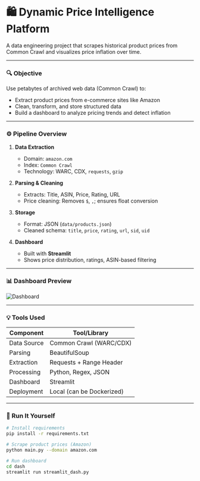 # 🛍️ Dynamic Price Intelligence Platform

A data engineering project that scrapes historical product prices from Common Crawl and visualizes price inflation over time.

---

### 🔍 Objective

Use petabytes of archived web data (Common Crawl) to:

- Extract product prices from e-commerce sites like Amazon
- Clean, transform, and store structured data
- Build a dashboard to analyze pricing trends and detect inflation

---

### ⚙️ Pipeline Overview

1. **Data Extraction**
   - Domain: `amazon.com`
   - Index: `Common Crawl`
   - Technology: WARC, CDX, `requests`, `gzip`

2. **Parsing & Cleaning**
   - Extracts: Title, ASIN, Price, Rating, URL
   - Price cleaning: Removes `$`, `,`; ensures float conversion

3. **Storage**
   - Format: JSON (`data/products.json`)
   - Cleaned schema: `title`, `price`, `rating`, `url`, `sid`, `uid`

4. **Dashboard**
   - Built with **Streamlit**
   - Shows price distribution, ratings, ASIN-based filtering

---

### 📊 Dashboard Preview

![Dashboard](screenshots/dashboard_preview.png)

---

### 💡 Tools Used

| Component        | Tool/Library            |
|------------------|-------------------------|
| Data Source      | Common Crawl (WARC/CDX) |
| Parsing          | BeautifulSoup           |
| Extraction       | Requests + Range Header |
| Processing       | Python, Regex, JSON     |
| Dashboard        | Streamlit               |
| Deployment       | Local (can be Dockerized) |

---

### 🚀 Run It Yourself

```bash
# Install requirements
pip install -r requirements.txt

# Scrape product prices (Amazon)
python main.py --domain amazon.com

# Run dashboard
cd dash
streamlit run streamlit_dash.py
